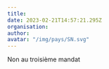 ```yaml
---
title: 
date: 2023-02-21T14:57:21.295Z
organisation: 
author: 
avatar: "/img/pays/SN.svg"
---
```


Non au troisième mandat 